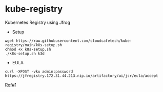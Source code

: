 # kube-registry
Kubernetes Registry using Jfrog

- Setup

```
wget https://raw.githubusercontent.com/cloudcafetech/kube-registry/main/k8s-setup.sh
chmod +x k8s-setup.sh
./k8s-setup.sh k3d
```

- EULA

```curl -XPOST -vku admin:password https://jfregistry.172.31.44.213.nip.io/artifactory/ui/jcr/eula/accept```

[Ref#1](https://next.nutanix.com/community-blog-154/deploying-jfrog-container-registry-on-nutanix-karbon-33739)
